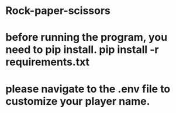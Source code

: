 # Rock-paper-scissors

# before running the program, you need to pip install. pip install -r requirements.txt

# please navigate to the .env file to customize your player name. 